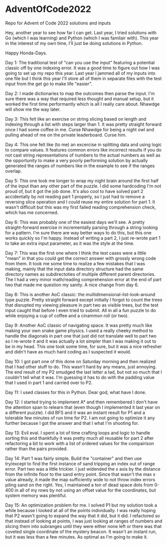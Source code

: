 # AdventOfCode2022
Repo for Advent of Code 2022 solutions and inputs

Hey, another year to see how far I can get.  Last year, I tried solutions with Go (which I was learning) and Python (which I was familair with).  This year in the interest of my own time, I'll just be doing solutions in Python.

Happy Honda-Days.


Day 1:  The traditional test of "can you use the input" featuring a potential classic off by one indexing error.  It was a good time to figure out how I was going to set up my repo this year.  Last year I jammed all of my inputs into one file but I think this year I'll store all of them in separate files with the test input from the get go to make life "easier". 

Day 2:  I made dictionaries to map the outcomes then parse the input.  I'm sure there was a way that required less thought and manual setup, but it worked the first time performantly which is all I really care about.  Nhawdge will show me the way later.

Day 3:  This felt like an exercise on string slicing based on length and indexing through a list with steps larger than 1.  It was pretty straight forward once I had some coffee in me.  Curse Nhawdge for being a night owl and pulling ahead of me on the private leaderboard.  Curse him.

Day 4:  This one felt like (to me) an excercise in splitting data and using logic to compare values.  It features common errors like incorrect results if you do not cast string representations of numbers to the actual numbers as well as the opportunity to make a very poorly performing solution by actually generated the ranges of numbers like in the example to see if the ranges overlap.

Day 5:  This one took me longer to wrap my night brain around the first half of the input than any other part of the puzzle.  I did some hardcoding I'm not proud of, but it got the job done.  It's also cool to have solved part 2 accidentally by not reading part 1 properly, so I just had to remove a reversing slice operation and I could reuse my entire solution for part 1.  It wasn't difficult but this was my first failed reading comprehension check, which has me concerned.

Day 6:  This was probably one of the easiest days we'll see.  A pretty straight-forward exercise in incrementally parsing through a string looking for a pattern.  I'm sure there are way better ways to do this, but this one works quickly so I'm happy.  Instead of writing a part 2, I just re-wrote part 1 to take an extra input parameter, as it was the style at the time.

Day 7:  This was the first one where I think the test cases were a little "mean" in that you could get the correct answer with grossly wrong code from them.  It took me some time to realize a few mistakes that I was making, mainly that the input data directory structure had the same directory names as subdirectoties of multiple different parent directories.  The I had a very minor math/reading comprehension error at the end of part two that made me question my sanity.  A nice change from day 6.

Day 8:  This is another AoC classic:  the multidimensional-list-look-around type puzzle.  Pretty straight forward except initially I forgot to count the trees that disrupted my viewing pleasure in part two as visible trees, but the test input caught that before I even tried to submit.  All in all a fun puzzle to do while enjoying a cup of coffee and a cinammon roll (or two).

Day 9:  Another AoC classic of navigating space.  It was pretty much like making your own snake game physics.  I used a really cheeky method to handle the diagonals in part one that just did not translate well to part two so I re-wrote it and it was actually a lot simpler than I was making it out to be in my head.  This one took some time, for sure, but it was a nice refresher and didn't have as much hard coding as I suspected it would.

Day 10:  I got part one of this done on Saturday morning and then realized that I had other stuff to do.  This wasn't hard by any means, just annoying.  The end result of my P2 smudged the last letter a tad, but not so much that I couldn't tell what it was.  I'm guessing it has to do with the padding value that I used in part 1 and carried over to P2.

Day 11:  I used classes for this in Python.  Dear god, what have I done.

Day 12:  I started trying to implement A* and then remembered I don't have the attention span to relearn that (even though I implemented it last year on a different puzzle).  I did BFS and it was an instant result for P1 and a tolerable few minutes of run time for P2.  I am not going to optimize it any further because I got the answer and that I what I'm shooting for.

Day 13:  Evil eval.  I spent a lot of time crafting loops and logic to handle sorting this and thankfully it was pretty much all reusable for part 2 after refactoring a bit to work with a list of ordered values for the compairison rather than the pairs provided.

Day 14:  Part 1 was fairly simple.  Build the "container" and then use try/except to find the first instance of sand tripping an index out of range error.  Part two was a little trickier.  I just widended the x axis by the distance from the infinite floor to the sand entry point.  Since that wasn't the max x value already, it made the map sufficiently wide to not throw index errors piling sand on the right.  Yes, I maintained a ton of dead space dots from 0-400 in all of my rows by not using an offset value for the coordinates, but system memory was plentiful.

Day 15:  An optimization problem for me.  I solved P1 but my solution took a while because I looked at all of the points individually.  I was really hoping that P2 wasn't going to expand the way that it did, but it did.  I refactored so that instead of looking at points, I was just looking at ranges of numbers and slicing them into subranges until they were either none left or there was that coveted single coordinate of the mystery beacon.  It wasn't an instant run, but it was less than a few minutes.  As optimal as I'm going to make it.
